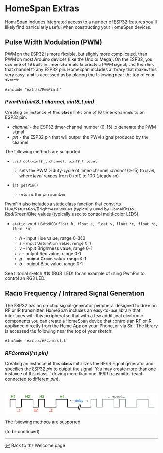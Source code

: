 # HomeSpan Extras

HomeSpan includes integrated access to a number of ESP32 features you'll likely find particularly useful when constructing your HomeSpan devices.

## Pulse Width Modulation (PWM)

PWM on the ESP32 is more flexible, but slighly more complicated, than PWM on most Arduino devices (like the Uno or Mega).  On the ESP32, you use one of 16 built-in timer-channels to create a PWM signal, and then link that channel to any ESP32 pin.  HomeSpan includes a library that makes this very easy, and is accessed as by placing the following near the top of your sketch:

`#include "extras/PwmPin.h"`

### *PwmPin(uint8_t channel, uint8_t pin)*

Creating an instance of this **class** links one of 16 timer-channels to an ESP32 pin.

* *channel* - the ESP32 timer-channel number (0-15) to generate the PWM signal
* *pin* - the ESP32 pin that will output the PWM signal produced by the channel

The following methods are supported:

* `void set(uint8_t channel, uint8_t level)`

  * sets the PWM %duty-cycle of timer-channel *channel* (0-15) to *level*, where *level* ranges from 0 (off) to 100 (steady on)
  
* `int getPin()`

  * returns the pin number
  
PwmPin also includes a static class function that converts Hue/Saturation/Brightness values (typically used by HomeKit) to Red/Green/Blue values (typically used to control multi-color LEDS).

* `static void HSVtoRGB(float h, float s, float v, float *r, float *g, float *b)`

  * *h* - input Hue value, range 0-360
  * *s* - input Saturation value, range 0-1
  * *v* - input Brightness value, range 0-1
  * *r* - output Red value, range 0-1
  * *g* - output Green value, range 0-1
  * *b* - output Blue value, range 0-1

See tutorial sketch [#10 (RGB_LED)](../examples/10-RGB_LED) for an example of using PwmPin to control an RGB LED.

## Radio Frequency / Infrared Signal Generation

The ESP32 has an on-chip signal-generator peripheral designed to drive an RF or IR transmitter.  HomeSpan includes an easy-to-use library that interfaces with this peripheral so that with a few additional electronic components you can create a HomeSpan device that controls an RF or IR appliance directly from the Home App on your iPhone, or via Siri.  The library is accessed the following near the top of your sketch:

`#include "extras/RFControl.h"`

### *RFControl(int pin)*

Creating an instance of this **class** initializes the RF/IR signal generator and specifies the ESP32 *pin* to output the signal.  You may create more than one instance of this class if driving more than one RF/IR transmitter (each connected to different *pin*).

#

![Pulse Train](images/pulseTrain.png)

The following methods are supported:

(to be continued)








 
---

[↩️](README.md) Back to the Welcome page
